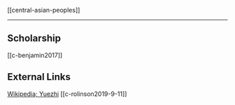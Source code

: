 [[central-asian-peoples]]

---

## Scholarship
[[c-benjamin2017]]

## External Links
[Wikipedia; Yuezhi](https://en.wikipedia.org/wiki/Yuezhi)
[[c-rolinson2019-9-11]]
